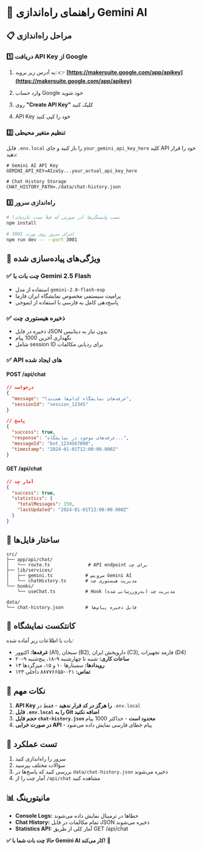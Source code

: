 # 🤖 راهنمای راه‌اندازی Gemini AI

## 📋 مراحل راه‌اندازی

### 1️⃣ **دریافت API Key از Google**

1. به آدرس زیر بروید:
   👉 **[https://makersuite.google.com/app/apikey](https://makersuite.google.com/app/apikey)**

2. وارد حساب Google خود شوید

3. روی **"Create API Key"** کلیک کنید

4. API Key خود را کپی کنید

### 2️⃣ **تنظیم متغیر محیطی**

فایل `.env.local` را باز کنید و جای `your_gemini_api_key_here` کلید API خود را قرار دهید:

```env
# Gemini AI API Key
GEMINI_API_KEY=AIzaSy...your_actual_api_key_here

# Chat History Storage
CHAT_HISTORY_PATH=./data/chat-history.json
```

### 3️⃣ **راه‌اندازی سرور**

```bash
# نصب وابستگی‌ها (در صورتی که قبلاً نصب نکرده‌اید)
npm install

# اجرای سرور روی پورت 3001
npm run dev -- --port 3001
```

## 🔧 **ویژگی‌های پیاده‌سازی شده**

### ✅ **چت بات با Gemini 2.5 Flash**
- استفاده از مدل `gemini-2.0-flash-exp`
- پرامپت سیستمی مخصوص نمایشگاه ایران فارما
- پاسخ‌دهی کامل به فارسی با استفاده از ایموجی

### ✅ **ذخیره هیستوری چت**
- ذخیره در فایل JSON بدون نیاز به دیتابیس
- نگهداری آخرین 1000 پیام
- شامل session ID برای ردیابی مکالمات

### ✅ **API های ایجاد شده**

#### **POST /api/chat**
```json
// درخواست
{
  "message": "غرفه‌های نمایشگاه کدام‌ها هستند؟",
  "sessionId": "session_12345"
}

// پاسخ
{
  "success": true,
  "response": "غرفه‌های موجود در نمایشگاه...",
  "messageId": "bot_1234567890",
  "timestamp": "2024-01-01T12:00:00.000Z"
}
```

#### **GET /api/chat**
```json
// آمار چت
{
  "success": true,
  "statistics": {
    "totalMessages": 150,
    "lastUpdated": "2024-01-01T12:00:00.000Z"
  }
}
```

## 📂 **ساختار فایل‌ها**

```
src/
├── app/api/chat/
│   └── route.ts              # API endpoint برای چت
├── lib/services/
│   ├── gemini.ts            # سرویس Gemini AI
│   └── chatHistory.ts       # مدیریت هیستوری چت
└── hooks/
    └── useChat.ts           # Hook مدیریت چت (به‌روزرسانی شده)

data/
└── chat-history.json        # فایل ذخیره پیام‌ها
```

## 🎯 **کانتکست نمایشگاه**

بات با اطلاعات زیر آماده شده:

- **غرفه‌ها:** اکتوور (A1), سبحان (B2), داروپخش ایران (C3), فارمد تجهیزات (D4)
- **ساعات کاری:** شنبه تا چهارشنبه ۹-۱۸، پنج‌شنبه ۹-۲۰
- **رویدادها:** سمینارها ۱۰ و ۱۵، میزگردها ۱۳
- **تماس:** ۰۲۱-۸۸۷۷۶۶۵۵ داخلی ۱۲۳

## 🚨 **نکات مهم**

1. **API Key را هرگز در کد قرار ندهید** - فقط در `.env.local`
2. **فایل `.env.local` را به Git اضافه نکنید**
3. **حجم فایل `chat-history.json` محدود است** - حداکثر 1000 پیام
4. **در صورت خرابی API** - پیام خطای فارسی نمایش داده می‌شود

## 🧪 **تست عملکرد**

1. سرور را راه‌اندازی کنید
2. سؤالات مختلف بپرسید
3. بررسی کنید که پاسخ‌ها در `data/chat-history.json` ذخیره می‌شوند
4. آمار چت را از `/api/chat` مشاهده کنید

## 📊 **مانیتورینگ**

- **Console Logs:** خطاها در ترمینال نمایش داده می‌شوند
- **Chat History:** تمام مکالمات در فایل JSON ذخیره می‌شوند  
- **Statistics API:** آمار کلی از طریق GET /api/chat

**✅ حالا چت بات شما با Gemini AI کار می‌کند!** 🎉
